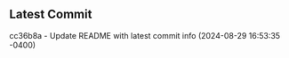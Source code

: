 
## Latest Commit
cc36b8a - Update README with latest commit info (2024-08-29 16:53:35 -0400) <Yunxi-Zhou>
